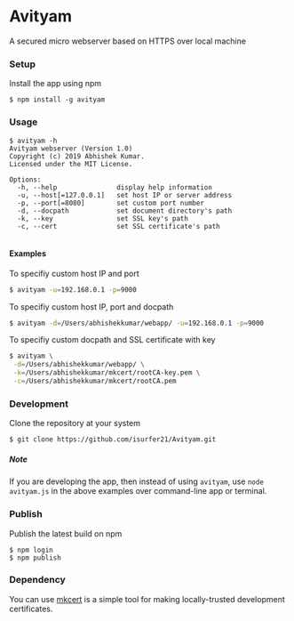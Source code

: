 # Avityam
A secured micro webserver based on HTTPS over local machine

### Setup
Install the app using npm
```
$ npm install -g avityam
```

### Usage
```
$ avityam -h
Avityam webserver (Version 1.0)
Copyright (c) 2019 Abhishek Kumar.
Licensed under the MIT License.

Options:
  -h, --help               display help information
  -u, --host[=127.0.0.1]   set host IP or server address
  -p, --port[=8080]        set custom port number
  -d, --docpath            set document directory's path
  -k, --key                set SSL key's path
  -c, --cert               set SSL certificate's path
	
```

#### Examples
To specifiy custom host IP and port
```bash
$ avityam -u=192.168.0.1 -p=9000
```
To specifiy custom host IP, port and docpath
```bash
$ avityam -d=/Users/abhishekkumar/webapp/ -u=192.168.0.1 -p=9000
```
To specifiy custom docpath and SSL certificate with key
```bash
$ avityam \
 -d=/Users/abhishekkumar/webapp/ \
 -k=/Users/abhishekkumar/mkcert/rootCA-key.pem \
 -c=/Users/abhishekkumar/mkcert/rootCA.pem
```

### Development
Clone the repository at your system
```
$ git clone https://github.com/isurfer21/Avityam.git
```
##### Note
If you are developing the app, then instead of using `avityam`, use `node avityam.js` in the above examples over command-line app or terminal.

### Publish
Publish the latest build on npm
```
$ npm login
$ npm publish
```

### Dependency
You can use [mkcert](https://github.com/FiloSottile/mkcert) is a simple tool for making locally-trusted development certificates.

